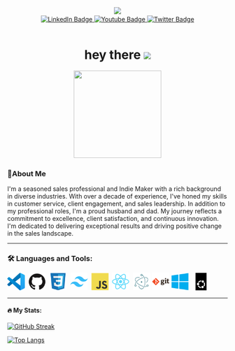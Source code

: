 <div id="header" align="center">
  <img src="https://media.giphy.com/media/N4h9A9o5TcWmjdQZVJ/giphy.gif" width="200"/>
</div>

<div align="center" id="badges">
  <a href="your-linkedin-URL">
    <img src="https://img.shields.io/badge/LinkedIn-orange?style=for-the-badge&logo=linkedin&logoColor=white" alt="LinkedIn Badge"/>
  </a>
  <a href="your-youtube-URL">
    <img src="https://img.shields.io/badge/Facebook-red?style=for-the-badge&logo=facebook&logoColor=white" alt="Youtube Badge"/>
  </a>
  <a href="your-twitter-URL">
    <img src="https://img.shields.io/badge/Twitter-blue?style=for-the-badge&logo=twitter&logoColor=white" alt="Twitter Badge"/>
  </a>
</div>
<div align="center">
  <img src="https://komarev.com/ghpvc/?username=decavalcantes&style=flat-square&color=blue" alt=""/>
</div>
<div align="center" id="greeting">
<h1>
  hey there
  <img src="https://media.giphy.com/media/hvRJCLFzcasrR4ia7z/giphy.gif" width="30px"/>
</h1>
</div>
<div align="center">
  <img src="https://media.giphy.com/media/8m4gPv1UFz1jmiCtKd/giphy.gif" width="200" height="200"/>
</div>

### 📌About Me
  
I'm a seasoned sales professional and Indie Maker with a rich background in diverse industries. With over a decade of experience, I've honed my skills in customer service, client engagement, and sales leadership. In addition to my professional roles, I'm a proud husband and dad. 
My journey reflects a commitment to excellence, client satisfaction, and continuous innovation. I'm dedicated to delivering exceptional results and driving positive change in the sales landscape.

---

### 🛠 Languages and Tools:
<div>
  <img src="https://github.com/devicons/devicon/blob/master/icons/vscode/vscode-original.svg" title="VSCode" alt="VSCode" width="40" height="40"/>&nbsp;
  <img src="https://github.com/devicons/devicon/blob/master/icons/github/github-original.svg" title="HTML" alt="HTML 5" width="40" height="40"/>&nbsp;
  <img src="https://github.com/devicons/devicon/blob/master/icons/css3/css3-original.svg" title="CSS" alt="CSS" width="40" height="40"/>&nbsp;
  <img src="https://github.com/devicons/devicon/blob/master/icons/tailwindcss/tailwindcss-plain.svg" title="Tailwind" alt="Tailwind" width="40" height="40"/>&nbsp;
  <img src="https://github.com/devicons/devicon/blob/master/icons/javascript/javascript-original.svg" title="Javascript" alt="JS" width="40" height="40"/>&nbsp;
  <img src="https://github.com/devicons/devicon/blob/master/icons/react/react-original.svg" title="React" alt="React" width="40" height="40"/>&nbsp;
  <img src="https://github.com/devicons/devicon/blob/master/icons/electron/electron-original.svg" title="Electron" alt="ElectronJS" width="40" height="40"/>
  <img src="https://github.com/devicons/devicon/blob/master/icons/git/git-original-wordmark.svg" title="Git" alt="Git" width="40" height="40"/>
  <img src="https://github.com/devicons/devicon/blob/master/icons/windows8/windows8-original.svg" title="Windows" alt="Windows" width="40" height="40"/>&nbsp;
  <img src="https://github.com/devicons/devicon/blob/master/icons/ubuntu/ubuntu-plain.svg" title="Ubuntu" alt="Ubuntu" width="40" height="40"/>
</div>

---

#### 🔥 My Stats:
[![GitHub Streak](https://streak-stats.demolab.com?user=decavalcantes&mode=weekly&background=45%2CAABEC5%2C00142F&currStreakNum=07C1F9&ring=F1F7F8&fire=F1F7F8&sideLabels=DDEDF0&dates=FFFFFF&stroke=00142F)](https://git.io/streak-stats)

[![Top Langs](https://github-readme-stats.vercel.app/api/top-langs/?username=decavalcantes)](https://github.com/decavalcantes/github-readme-stats)


<!--
**DeCavalcantes/decavalcantes** is a ✨ _special_ ✨ repository because its `README.md` (this file) appears on your GitHub profile.

Here are some ideas to get you started:

- 🔭 I’m currently working on ...
- 🌱 I’m currently learning ...
- 👯 I’m looking to collaborate on ...
- 🤔 I’m looking for help with ...
- 💬 Ask me about ...
- 📫 How to reach me: ...
- 😄 Pronouns: ...
- ⚡ Fun fact: ...
-->
